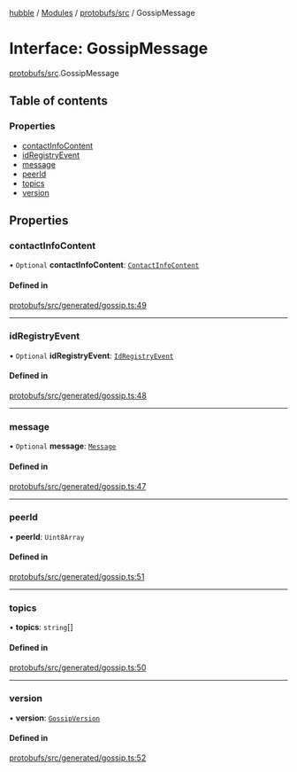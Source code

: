 [hubble](../README.md) / [Modules](../modules.md) / [protobufs/src](../modules/protobufs_src.md) / GossipMessage

# Interface: GossipMessage

[protobufs/src](../modules/protobufs_src.md).GossipMessage

## Table of contents

### Properties

- [contactInfoContent](protobufs_src.GossipMessage.md#contactinfocontent)
- [idRegistryEvent](protobufs_src.GossipMessage.md#idregistryevent)
- [message](protobufs_src.GossipMessage.md#message)
- [peerId](protobufs_src.GossipMessage.md#peerid)
- [topics](protobufs_src.GossipMessage.md#topics)
- [version](protobufs_src.GossipMessage.md#version)

## Properties

### contactInfoContent

• `Optional` **contactInfoContent**: [`ContactInfoContent`](../modules/protobufs_src.md#contactinfocontent)

#### Defined in

[protobufs/src/generated/gossip.ts:49](https://github.com/vinliao/hubble/blob/4e20c6c/packages/protobufs/src/generated/gossip.ts#L49)

___

### idRegistryEvent

• `Optional` **idRegistryEvent**: [`IdRegistryEvent`](../modules/protobufs_src.md#idregistryevent)

#### Defined in

[protobufs/src/generated/gossip.ts:48](https://github.com/vinliao/hubble/blob/4e20c6c/packages/protobufs/src/generated/gossip.ts#L48)

___

### message

• `Optional` **message**: [`Message`](../modules/protobufs_src.md#message)

#### Defined in

[protobufs/src/generated/gossip.ts:47](https://github.com/vinliao/hubble/blob/4e20c6c/packages/protobufs/src/generated/gossip.ts#L47)

___

### peerId

• **peerId**: `Uint8Array`

#### Defined in

[protobufs/src/generated/gossip.ts:51](https://github.com/vinliao/hubble/blob/4e20c6c/packages/protobufs/src/generated/gossip.ts#L51)

___

### topics

• **topics**: `string`[]

#### Defined in

[protobufs/src/generated/gossip.ts:50](https://github.com/vinliao/hubble/blob/4e20c6c/packages/protobufs/src/generated/gossip.ts#L50)

___

### version

• **version**: [`GossipVersion`](../enums/protobufs_src.GossipVersion.md)

#### Defined in

[protobufs/src/generated/gossip.ts:52](https://github.com/vinliao/hubble/blob/4e20c6c/packages/protobufs/src/generated/gossip.ts#L52)
